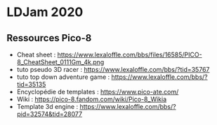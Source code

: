 # LDJam 2020

## Ressources Pico-8
- Cheat sheet : https://www.lexaloffle.com/bbs/files/16585/PICO-8_CheatSheet_0111Gm_4k.png
- tuto pseudo 3D racer : https://www.lexaloffle.com/bbs/?tid=35767
- tuto top down adventure game : https://www.lexaloffle.com/bbs/?tid=35135
- Encyclopédie de templates : https://www.pico-ate.com/
- Wiki : https://pico-8.fandom.com/wiki/Pico-8_Wikia
- Template 3d engine : https://www.lexaloffle.com/bbs/?pid=32574&tid=28077
